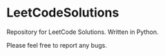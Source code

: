# LeetCodeSolutions
Repository for LeetCode Solutions. Written in Python.

Please feel free to report any bugs.
